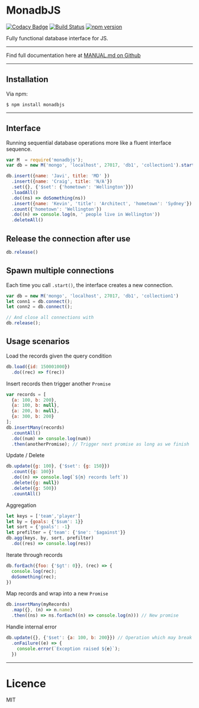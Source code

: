 # MonadbJS

[![Codacy Badge](https://api.codacy.com/project/badge/Grade/7391808872d841d6ae927df05a22daf3)](https://www.codacy.com/app/tao/monadb?utm_source=github.com&amp;utm_medium=referral&amp;utm_content=starcolon/monadb&amp;utm_campaign=Badge_Grade)
[![Build Status](https://travis-ci.org/starcolon/monadb.svg?branch=master)](https://travis-ci.org/starcolon/monadb)
[![npm version](https://badge.fury.io/js/monadbjs.svg)](https://badge.fury.io/js/monadbjs)

Fully functional database interface for JS.

---

Find full documentation here at [MANUAL.md on Github](https://github.com/starcolon/monadb/blob/master/MANUAL.md)

---

## Installation

Via npm:

```
$ npm install monadbjs
```

---

## Interface

Running sequential database operations more like a fluent interface sequence.

```javascript
var M  = require('monadbjs');
var db = new M('mongo', 'localhost', 27017, 'db1', 'collection1').start();

db.insert({name: 'Javi', title: 'MD' })
  .insert({name: 'Craig', title: 'N/A'})
  .set({}, {'$set': {'hometown': 'Wellington'}})
  .loadAll()
  .do((ns) => doSomething(ns))
  .insert({name: 'Kevin', 'title': 'Architect', 'hometown': 'Sydney'})
  .count({'hometown': 'Wellington'})
  .do((n) => console.log(n, ' people live in Wellington'))
  .deleteAll()
```

## Release the connection after use

```javascript
db.release()
```

## Spawn multiple connections

Each time you call `.start()`, the interface creates a new connection.

```javascript
var db = new M('mongo', 'localhost', 27017, 'db1', 'collection1')
let conn1 = db.connect();
let conn2 = db.connect();

// And close all connections with
db.release();
```

## Usage scenarios

Load the records given the query condition

```javascript
db.load({id: 150001000})
  .do((rec) => f(rec))
```

Insert records then trigger another `Promise`

```javascript
var records = [
  {a: 100, b: 200},
  {a: 100, b: null},
  {a: 200, b: null},
  {a: 300, b: 200}
];
db.insertMany(records)
  .countAll()
  .do((num) => console.log(num))
  .then(anotherPromise); // Trigger next promise as long as we finish
```

Update / Delete 

```javascript
db.update({g: 100}, {'$set': {g: 150}})
  .count({g: 100})
  .do((n) => console.log(`${n} records left`))
  .delete({g: null})
  .delete({g: 500})
  .countAll()
```

Aggregation

```javascript
let keys = ['team','player']
let by = {goals: {'$sum': 1}}
let sort = {'goals': -1}
let prefilter = {'team': {'$ne': '$against'}}
db.agg(keys, by, sort, prefilter)
  .do((res) => console.log(res))
```

Iterate through records

```javascript
db.forEach({foo: {'$gt': 0}}, (rec) => {
  console.log(rec);
  doSomething(rec);
})
```

Map records and wrap into a new `Promise`

```javascript
db.insertMany(myRecords)
  .map({}, (n) => n.name)
  .then((ns) => ns.forEach((n) => console.log(n))) // New promise
```

Handle internal error

```javascript
db.update({}, {'$set': {a: 100, b: 200}}) // Operation which may break
  .onFailure((e) => {
    console.error(`Exception raised ${e}`);
  })
```

---

# Licence

MIT